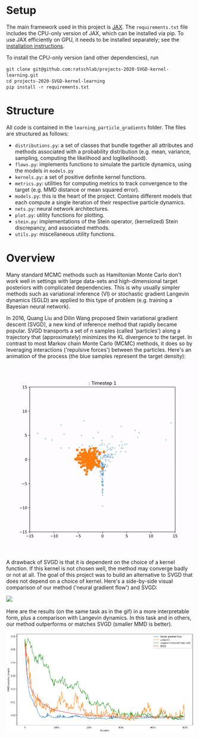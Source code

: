 # Setup

The main framework used in this project is [JAX](https://github.com/google/jax). The `requirements.txt` file includes the CPU-only version of JAX, which can be installed via pip. To use JAX efficiently on GPU, it needs to be installed separately; see the [installation instructions](https://github.com/google/jax).

To install the CPU-only version (and other dependencies), run

```
git clone git@github.com:ratschlab/projects-2020-SVGD-kernel-learning.git
cd projects-2020-SVGD-kernel-learning
pip install -r requirements.txt
```

# Structure

All code is contained in the `learning_particle_gradients` folder. The files are structured as follows:

* `distributions.py`: a set of classes that bundle together all attributes and methods associated with a probability distribution (e.g. mean, variance, sampling, computing the likelihood and loglikelihood).
* `flows.py`: implements functions to simulate the particle dynamics, using the models in `models.py`
* `kernels.py`: a set of positive definite kernel functions.
* `metrics.py`: utilities for computing metrics to track convergence to the target (e.g. MMD distance or mean squared error).
* `models.py`: this is the heart of the project. Contains different models that each compute a single iteration of their respective particle dynamics.
* `nets.py`: neural network architectures.
* `plot.py`: utility functions for plotting.
* `stein.py`: implementations of the Stein operator, (kernelized) Stein discrepancy, and associated methods.
* `utils.py`: miscellaneous utility functions.


# Overview

Many standard MCMC methods such as Hamiltonian Monte Carlo don't work well in settings with large data-sets and high-dimensional target posteriors with complicated dependencies. This is why usually simpler methods such as variational inference (VI) or stochastic gradient Langevin dynamics (SGLD) are applied to this type of problem (e.g. training a Bayesian neural network).

In 2016, Quang Liu and Dilin Wang proposed Stein variational gradient descent (SVGD), a new kind of inference method that rapidly became popular. SVGD transports a set of $n$ samples (called 'particles') along a trajectory that (approximately) minimizes the KL divergence to the target. In contrast to most Markov chain Monte Carlo (MCMC) methods, it does so by leveraging interactions ('repulsive forces') between the particles. Here's an animation of the process (the blue samples represent the target density):

![](./illustrations/svgd.gif)

A drawback of SVGD is that it is dependent on the choice of a kernel function. If this kernel is not chosen well, the method may converge badly or not at all. The goal of this project was to build an alternative to SVGD that does not depend on a choice of kernel. Here's a side-by-side visual comparison of our method ('neural gradient flow') and SVGD:

<img src="./illustrations/ngf-vs-svgd.gif"/>

Here are the results (on the same task as in the gif) in a more interpretable form, plus a comparison with Langevin dynamics. In this task and in others, our method outperforms or matches SVGD (smaller MMD is better).

![img](./illustrations/funnel_mmd.png)



